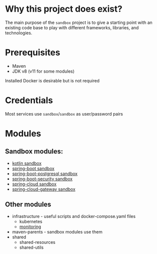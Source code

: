 # Why this project does exist?

The main purpose of the `sandbox` project is to give a starting point with an existing code base to play with different
frameworks, libraries, and technologies.

# Prerequisites

* Maven
* JDK v8 (v11 for some modules)

Installed Docker is desirable but is not required 

# Credentials

Most services use `sandbox`/`sandbox` as user/password pairs

# Modules
## Sandbox modules:
* [kotlin sandbox](sandboxes/kotlin)
* [spring-boot sandbox](sandboxes/spring-boot)
* [spring-boot-postgresql sandbox](sandboxes/spring-boot-postgresql)
* [spring-boot-security sandbox](sandboxes/spring-boot-security)
* [spring-cloud sandbox](sandboxes/spring-cloud)
* [spring-cloud-gateway sandbox](sandboxes/spring-cloud-gateway)
  
## Other modules
* infrastructure - useful scripts and docker-compose.yaml files
    * kubernetes
    * [monitoring](infrastructure/monitoring)
* maven-parents - sandbox modules use them
* shared
    * shared-resources
    * shared-utils

